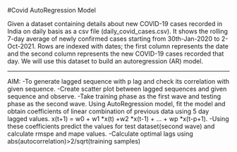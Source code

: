 #Covid AutoRegression Model

Given a dataset containing details about new COVID-19 cases recorded in India on daily
basis as a csv file (daily_covid_cases.csv). It shows the rolling 7-day average of newly
confirmed cases starting from 30th-Jan-2020 to 2-Oct-2021. Rows are indexed with dates;
the first column represents the date and the second column represents the new COVID-19 
cases recorded that day. We will use this dataset to build an autoregression (AR) model.

-------------------------------------------------------------------------------------------

AIM:
-To generate lagged sequence with p lag and check its correlation with given sequence.
-Create scatter plot between lagged sequences and given sequence and observe.
-Take training phase as the first wave and testing phase as the second wave. Using 
 AutoRegression model, fit the model and obtain coefficients of linear combination of
 previous data using 5 day lagged values. 
 x(t+1) = w0 + w1 *x(t) +w2 *x(t-1) + … + wp *x(t-p+1).
-Using these coefficients predict the values for test dataset(second wave) and calculate
 rmspe and mape values.
-Calculate optimal lags using abs(autocorrelation)>2/sqrt(training samples)

